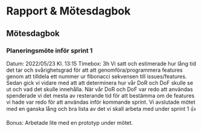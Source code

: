 # Rapport & Mötesdagbok

## Mötesdagbok

### Planeringsmöte inför sprint 1
Datum: 2022/05/23 Kl. 13:15
Timebox: 3h
Vi satt och estimerade hur lång tid det tar och svårighetsgrad för att att genomföra/programmera features genom att tilldela ett nummer ur fibonacci sekvensen till issues/features. Sedan gick vi vidare med att att determinera hur vår DoR och DoF skulle se ut och vad det skulle innehålla. När vår DoR och DoF var redo att användas spenderade vi det mesta av resterande tid för att bestämma om de features vi hade var redo för att användas inför kommande sprint. Vi avslutade mötet med en ganska lång och bra lista av det vi skall arbeta med under sprint 1 👍

Bonus: Arbetade lite med en prototyp under mötet.
